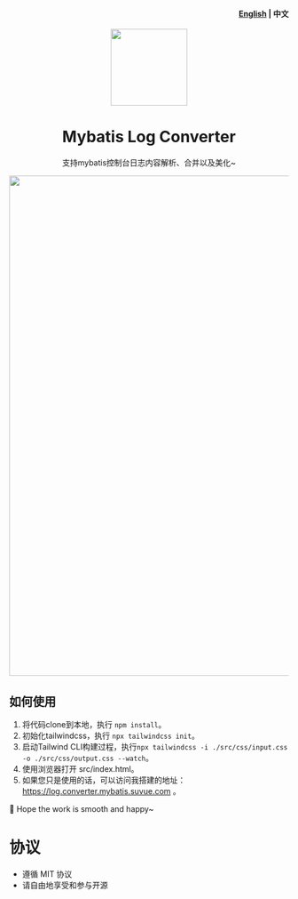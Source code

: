 <h4 align="right"><strong><a href="https://github.com/suvueCoder/mybatis-log-formatter/blob/main/README_EN.md">English</a></strong> | 中文 </h4>

<p align="center">
  <a href="https://log.converter.mybatis.suvue.com" target="_blank"><img src=https://mybatis-log-converter-1259058935.cos.ap-beijing.myqcloud.com/mybatis-log-converter-logo.png width=138 /></a>
  <h1 align="center">Mybatis Log Converter</h1>
  <div align="center">支持mybatis控制台日志内容解析、合并以及美化~</div>
</p>

<img src="https://mybatis-log-converter-1259058935.cos.ap-beijing.myqcloud.com/mybatis-log-converter-dark.png" width="900px" />

## 如何使用

1. 将代码clone到本地，执行 `npm install`。
2. 初始化tailwindcss，执行 `npx tailwindcss init`。
3. 启动Tailwind CLI构建过程，执行`npx tailwindcss -i ./src/css/input.css -o ./src/css/output.css --watch`。
4. 使用浏览器打开 src/index.html。
5. 如果您只是使用的话，可以访问我搭建的地址：https://log.converter.mybatis.suvue.com 。

🦜 Hope the work is smooth and happy~

# 协议

- 遵循 MIT 协议
- 请自由地享受和参与开源
